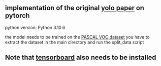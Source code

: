 
## implementation of the original [yolo paper](https://arxiv.org/pdf/1506.02640.pdf) on pytorch

python version: Python 3.10.6

the model needs to be trained on the [PASCAL VOC dataset](http://host.robots.ox.ac.uk/pascal/VOC/)
you have to extract the dataset in the main directory and run the split_data script

## Note that [tensorboard](https://pypi.org/project/tensorboard/) also needs to be installed
